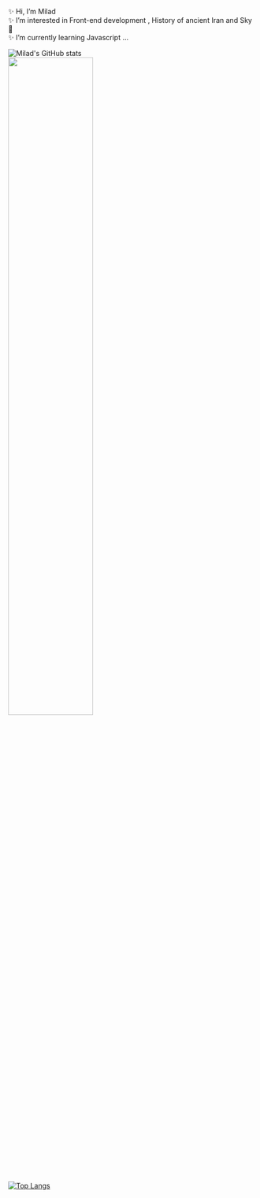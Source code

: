 ✨ Hi, I’m Milad 
<br />
✨ I’m interested in Front-end development , History of ancient Iran and Sky🌠
<br />
✨ I’m currently learning Javascript ...
<br />

![Milad's GitHub stats](https://github-readme-stats.vercel.app/api?username=MiladNz&show_icons=true&theme=slateorange)
<br />
<img src="https://github-readme-streak-stats.herokuapp.com/?user=MiladNz&theme=dark" width="58.5%" >
<br />
[![Top Langs](https://github-readme-stats.vercel.app/api/top-langs/?username=MiladNz&theme=slateorange&layout=compact)](https://github.com/anuraghazra/github-readme-stats)
<br />


<!---
MiladNz/MiladNz is a ✨ special ✨ repository because its `README.md` (this file) appears on your GitHub profile.
You can click the Preview link to take a look at your changes.
--->
